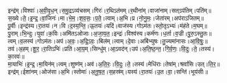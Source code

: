 

  
इन्द्र॑म्।विश्वाः॑।अ॒वी॒वृ॒ध॒न्।स॒मु॒द्रऽव्य॑चसम्।गिरः॑।र॒थिऽत॑मम्।र॒थीना॑म्।वाजा॑नाम्।सत्ऽप॑तिम्।पति॑म्॥  
स॒ख्ये।ते॒।इ॒न्द्र॒।वा॒जिनः॑।मा।भे॒म॒।श॒व॒सः॒।प॒ते॒।त्वाम्।अ॒भि।प्र।नो॒नु॒मः॒।जेता॑रम्।अप॑राऽजितम्॥  
पू॒र्वीः।इन्द्र॑स्य।रा॒तयः॑।न।वि।द॒स्य॒न्ति॒।ऊ॒तयः॑।यदि॑।वाज॑स्य।गोऽम॑तः।स्तो॒तृऽभ्यः॑।मंह॑ते।म॒घम्॥  
पु॒राम्।भि॒न्दुः।युवा॑।क॒विः।अमि॑तऽओजाः।अ॒जा॒य॒त॒।इन्द्रः॑।विश्व॑स्य।कर्म॑णः।ध॒र्ता।व॒ज्री।पु॒रु॒ऽस्तु॒तः॥  
त्वम्।व॒लस्य॑।गोऽम॑तः।अप॑।अ॒वः॒।अ॒द्रि॒ऽवः॒।बिल॑म्।त्वाम्।दे॒वाः।अबि॑भ्युषः।तु॒ज्यमा॑नासः।आ॒वि॒षुः॒॥  
तव॑।अ॒हम्।शू॒र॒।रा॒तिऽभिः॑।प्रति॑।आ॒य॒म्।सिन्धु॑म्।आ॒ऽवद॑न्।उप॑।अ॒ति॒ष्ठ॒न्त॒।गि॒र्व॒णः॒।वि॒दुः।ते॒।तस्य॑।का॒रवः॑॥  
मा॒याभिः॑।इ॒न्द्र॒।मा॒यिन॑म्।त्वम्।शुष्ण॑म्।अव॑।अ॒ति॒रः॒।वि॒दुः।ते॒।तस्य॑।मेधि॑राः।तेषा॑म्।श्रवां॑सि।उत्।ति॒र॒॥  
इन्द्र॑म्।ईशा॑नम्।ओज॑सा।अ॒भि।स्तोमाः॑।अ॒नू॒ष॒त॒।स॒हस्र॑म्।यस्य॑।रा॒तयः॑।उ॒त।वा॒।सन्ति॑।भूय॑सीः॥  
